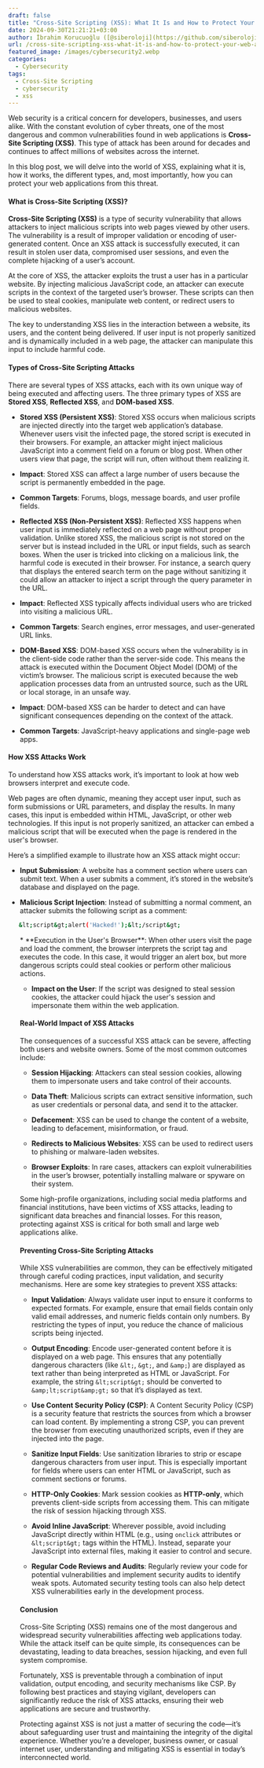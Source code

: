 ```yaml
---
draft: false
title: "Cross-Site Scripting (XSS): What It Is and How to Protect Your Web Applications"
date: 2024-09-30T21:21:21+03:00
author: İbrahim Korucuoğlu ([@siberoloji](https://github.com/siberoloji))
url: /cross-site-scripting-xss-what-it-is-and-how-to-protect-your-web-applications/
featured_image: /images/cybersecurity2.webp
categories:
  - Cybersecurity
tags:
  - Cross-Site Scripting
  - cybersecurity
  - xss
---
```



Web security is a critical concern for developers, businesses, and users alike. With the constant evolution of cyber threats, one of the most dangerous and common vulnerabilities found in web applications is **Cross-Site Scripting (XSS)**. This type of attack has been around for decades and continues to affect millions of websites across the internet.



In this blog post, we will delve into the world of XSS, explaining what it is, how it works, the different types, and, most importantly, how you can protect your web applications from this threat.




#### **What is Cross-Site Scripting (XSS)?**



**Cross-Site Scripting (XSS)** is a type of security vulnerability that allows attackers to inject malicious scripts into web pages viewed by other users. The vulnerability is a result of improper validation or encoding of user-generated content. Once an XSS attack is successfully executed, it can result in stolen user data, compromised user sessions, and even the complete hijacking of a user’s account.



At the core of XSS, the attacker exploits the trust a user has in a particular website. By injecting malicious JavaScript code, an attacker can execute scripts in the context of the targeted user’s browser. These scripts can then be used to steal cookies, manipulate web content, or redirect users to malicious websites.



The key to understanding XSS lies in the interaction between a website, its users, and the content being delivered. If user input is not properly sanitized and is dynamically included in a web page, the attacker can manipulate this input to include harmful code.




#### **Types of Cross-Site Scripting Attacks**



There are several types of XSS attacks, each with its own unique way of being executed and affecting users. The three primary types of XSS are **Stored XSS**, **Reflected XSS**, and **DOM-based XSS**.


* **Stored XSS (Persistent XSS)**: Stored XSS occurs when malicious scripts are injected directly into the target web application’s database. Whenever users visit the infected page, the stored script is executed in their browsers. For example, an attacker might inject malicious JavaScript into a comment field on a forum or blog post. When other users view that page, the script will run, often without them realizing it.



* **Impact**: Stored XSS can affect a large number of users because the script is permanently embedded in the page.

* **Common Targets**: Forums, blogs, message boards, and user profile fields.



* **Reflected XSS (Non-Persistent XSS)**: Reflected XSS happens when user input is immediately reflected on a web page without proper validation. Unlike stored XSS, the malicious script is not stored on the server but is instead included in the URL or input fields, such as search boxes. When the user is tricked into clicking on a malicious link, the harmful code is executed in their browser. For instance, a search query that displays the entered search term on the page without sanitizing it could allow an attacker to inject a script through the query parameter in the URL.



* **Impact**: Reflected XSS typically affects individual users who are tricked into visiting a malicious URL.

* **Common Targets**: Search engines, error messages, and user-generated URL links.



* **DOM-Based XSS**: DOM-based XSS occurs when the vulnerability is in the client-side code rather than the server-side code. This means the attack is executed within the Document Object Model (DOM) of the victim’s browser. The malicious script is executed because the web application processes data from an untrusted source, such as the URL or local storage, in an unsafe way.



* **Impact**: DOM-based XSS can be harder to detect and can have significant consequences depending on the context of the attack.

* **Common Targets**: JavaScript-heavy applications and single-page web apps.





#### **How XSS Attacks Work**



To understand how XSS attacks work, it’s important to look at how web browsers interpret and execute code.



Web pages are often dynamic, meaning they accept user input, such as form submissions or URL parameters, and display the results. In many cases, this input is embedded within HTML, JavaScript, or other web technologies. If this input is not properly sanitized, an attacker can embed a malicious script that will be executed when the page is rendered in the user's browser.



Here’s a simplified example to illustrate how an XSS attack might occur:


* **Input Submission**: A website has a comment section where users can submit text. When a user submits a comment, it’s stored in the website’s database and displayed on the page.

* **Malicious Script Injection**: Instead of submitting a normal comment, an attacker submits the following script as a comment:



```bash
   &lt;script&gt;alert('Hacked!');&lt;/script&gt;
```


<!-- wp:list {"ordered":true,"start":3} -->
<ol start="3" class="wp-block-list">* **Execution in the User's Browser**: When other users visit the page and load the comment, the browser interprets the script tag and executes the code. In this case, it would trigger an alert box, but more dangerous scripts could steal cookies or perform other malicious actions.

* **Impact on the User**: If the script was designed to steal session cookies, the attacker could hijack the user's session and impersonate them within the web application.





#### **Real-World Impact of XSS Attacks**



The consequences of a successful XSS attack can be severe, affecting both users and website owners. Some of the most common outcomes include:


* **Session Hijacking**: Attackers can steal session cookies, allowing them to impersonate users and take control of their accounts.

* **Data Theft**: Malicious scripts can extract sensitive information, such as user credentials or personal data, and send it to the attacker.

* **Defacement**: XSS can be used to change the content of a website, leading to defacement, misinformation, or fraud.

* **Redirects to Malicious Websites**: XSS can be used to redirect users to phishing or malware-laden websites.

* **Browser Exploits**: In rare cases, attackers can exploit vulnerabilities in the user’s browser, potentially installing malware or spyware on their system.




Some high-profile organizations, including social media platforms and financial institutions, have been victims of XSS attacks, leading to significant data breaches and financial losses. For this reason, protecting against XSS is critical for both small and large web applications alike.




#### **Preventing Cross-Site Scripting Attacks**



While XSS vulnerabilities are common, they can be effectively mitigated through careful coding practices, input validation, and security mechanisms. Here are some key strategies to prevent XSS attacks:


* **Input Validation**: Always validate user input to ensure it conforms to expected formats. For example, ensure that email fields contain only valid email addresses, and numeric fields contain only numbers. By restricting the types of input, you reduce the chance of malicious scripts being injected.

* **Output Encoding**: Encode user-generated content before it is displayed on a web page. This ensures that any potentially dangerous characters (like `&lt;`, `&gt;`, and `&amp;`) are displayed as text rather than being interpreted as HTML or JavaScript. For example, the string `&lt;script&gt;` should be converted to `&amp;lt;script&amp;gt;` so that it’s displayed as text.

* **Use Content Security Policy (CSP)**: A Content Security Policy (CSP) is a security feature that restricts the sources from which a browser can load content. By implementing a strong CSP, you can prevent the browser from executing unauthorized scripts, even if they are injected into the page.

* **Sanitize Input Fields**: Use sanitization libraries to strip or escape dangerous characters from user input. This is especially important for fields where users can enter HTML or JavaScript, such as comment sections or forums.

* **HTTP-Only Cookies**: Mark session cookies as **HTTP-only**, which prevents client-side scripts from accessing them. This can mitigate the risk of session hijacking through XSS.

* **Avoid Inline JavaScript**: Wherever possible, avoid including JavaScript directly within HTML (e.g., using `onclick` attributes or `&lt;script&gt;` tags within the HTML). Instead, separate your JavaScript into external files, making it easier to control and secure.

* **Regular Code Reviews and Audits**: Regularly review your code for potential vulnerabilities and implement security audits to identify weak spots. Automated security testing tools can also help detect XSS vulnerabilities early in the development process.





#### **Conclusion**



Cross-Site Scripting (XSS) remains one of the most dangerous and widespread security vulnerabilities affecting web applications today. While the attack itself can be quite simple, its consequences can be devastating, leading to data breaches, session hijacking, and even full system compromise.



Fortunately, XSS is preventable through a combination of input validation, output encoding, and security mechanisms like CSP. By following best practices and staying vigilant, developers can significantly reduce the risk of XSS attacks, ensuring their web applications are secure and trustworthy.



Protecting against XSS is not just a matter of securing the code—it’s about safeguarding user trust and maintaining the integrity of the digital experience. Whether you’re a developer, business owner, or casual internet user, understanding and mitigating XSS is essential in today’s interconnected world.
